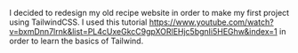 I decided to redesign my old recipe website in order to make my first project using TailwindCSS. 
I used this tutorial https://www.youtube.com/watch?v=bxmDnn7lrnk&list=PL4cUxeGkcC9gpXORlEHjc5bgnIi5HEGhw&index=1 in order to learn the basics of Tailwind.
